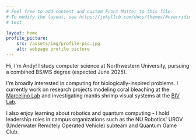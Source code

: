 ```yaml
---
# Feel free to add content and custom Front Matter to this file.
# To modify the layout, see https://jekyllrb.com/docs/themes/#overriding-theme-defaults
# test

layout: home
profile_picture:
    src: /assets/img/profile-pic.jpg
    alt: webpage profile picture
---
```


Hi, I'm Andy! I study computer science at Northwestern University, pursuing a combined BS/MS degree (expected June 2025).

I'm broadly interested in computing for biologically-inspired problems. I currently work on research projects modeling coral bleaching at the [Marcelino Lab](http://www.civil.northwestern.edu/EHE/Marcelinogroup/index.html) and investigating mantis shrimp visual systems at the [BIV Lab](https://www.alexander.vision/).

I also enjoy learning about robotics and quantum computing - I hold leadership roles in campus organizations such as the NU Robotics' UROV (Underwater Remotely Operated Vehicle) subteam and Quantum Game Club.
